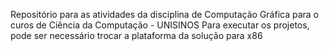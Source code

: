 Repositório para as atividades da disciplina de Computação Gráfica para o curos de Ciência da Computação - UNISINOS
Para executar os projetos, pode ser necessário trocar a plataforma da solução para x86
